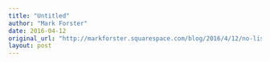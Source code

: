 ```yaml
---
title: "Untitled"
author: "Mark Forster"
date: 2016-04-12
original_url: "http://markforster.squarespace.com/blog/2016/4/12/no-list-types-i-the-hammer.html"
layout: post
---
```

